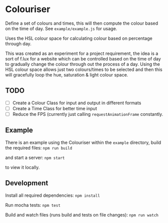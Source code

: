 # Colouriser

Define a set of colours and times, this will then compute the colour based on the time of day. See `example/example.js` for usage.

Uses the HSL colour space for calculating colour based on percentage through day.

This was created as an experiment for a project requirement, the idea is a sort of f.lux for a website which can be controlled based on the time of day to gradually change the colour through out the process of a day.
Using the HSL colour space allows just two colours/times to be selected and then this will gracefully loop the hue, saturation & light colour space.

## TODO

- [ ] Create a Colour Class for input and output in different formats
- [ ] Create a Time Class for better time input
- [ ] Reduce the FPS (currently just calling `requestAnimationFrame` constantly.

## Example

There is an example using the Colouriser within the `example` directory, build the required files:
```npm run build```

and start a server:
```npm start```

to view it locally.

## Development

Install all required dependencies:
```npm install```

Run mocha tests:
```npm test```

Build and watch files (runs build and tests on file changes):
```npm run watch```
